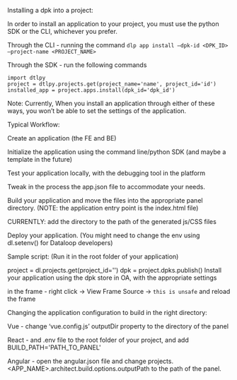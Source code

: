 
Installing a dpk into a project:

In order to install an application to your project, you must use the python SDK or the CLI, whichever you prefer.

 

Through the CLI - running the command `dlp app install –dpk-id <DPK_ID> –project-name <PROJECT_NAME>`

Through the SDK - run the following commands

```
import dtlpy
project = dtlpy.projects.get(project_name='name', project_id='id')
installed_app = project.apps.install(dpk_id='dpk_id')
 ```

Note: Currently, When you install an application through either of these ways, you won’t be able to set the settings of the application.

 

 

Typical Workflow:

Create an application (the FE and BE)

Initialize the application using the command line/python SDK (and maybe a template in the future)

Test your application locally, with the debugging tool in the platform

Tweak in the process the app.json file to accommodate your needs.

Build your application and move the files into the appropriate panel directory. (NOTE: the application entry point is the index.html file)

CURRENTLY: add the directory to the path of the generated js/CSS files

Deploy your application. (You might need to change the env using dl.setenv() for Dataloop developers)

Sample script: (Run it in the root folder of your application)


project = dl.projects.get(project_id='<ID>')
dpk = project.dpks.publish()
Install your application using the dpk store in OA, with the appropriate settings

in the frame - right click -> View Frame Source -> `this is unsafe` and reload the frame

 

Changing the application configuration to build in the right directory:

Vue - change ‘vue.config.js’ outputDir property to the directory of the panel

React - and .env file to the root folder of your project, and add BUILD_PATH='PATH_TO_PANEL'

Angular - open the angular.json file and change projects.<APP_NAME>.architect.build.options.outputPath to the path of the panel.

 

